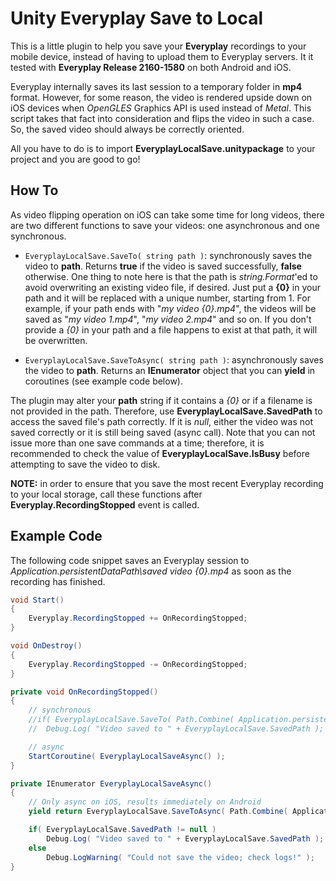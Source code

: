 # Unity Everyplay Save to Local
This is a little plugin to help you save your **Everyplay** recordings to your mobile device, instead of having to upload them to Everyplay servers. It it tested with **Everyplay Release 2160-1580** on both Android and iOS.

Everyplay internally saves its last session to a temporary folder in **mp4** format. However, for some reason, the video is rendered upside down on iOS devices when *OpenGLES* Graphics API is used instead of *Metal*. This script takes that fact into consideration and flips the video in such a case. So, the saved video should always be correctly oriented.

All you have to do is to import **EveryplayLocalSave.unitypackage** to your project and you are good to go!

## How To
As video flipping operation on iOS can take some time for long videos, there are two different functions to save your videos: one asynchronous and one synchronous.

- `EveryplayLocalSave.SaveTo( string path )`: synchronously saves the video to **path**. Returns **true** if the video is saved successfully, **false** otherwise. One thing to note here is that the path is *string.Format*'ed to avoid overwriting an existing video file, if desired. Just put a **{0}** in your path and it will be replaced with a unique number, starting from 1. For example, if your path ends with "*my video {0}.mp4*", the videos will be saved as "*my video 1.mp4*", "*my video 2.mp4*" and so on. If you don't provide a *{0}* in your path and a file happens to exist at that path, it will be overwritten.

- `EveryplayLocalSave.SaveToAsync( string path )`: asynchronously saves the video to **path**. Returns an **IEnumerator** object that you can **yield** in coroutines (see example code below).

The plugin may alter your **path** string if it contains a *{0}* or if a filename is not provided in the path. Therefore, use **EveryplayLocalSave.SavedPath** to access the saved file's path correctly. If it is *null*, either the video was not saved correctly or it is still being saved (async call). Note that you can not issue more than one save commands at a time; therefore, it is recommended to check the value of **EveryplayLocalSave.IsBusy** before attempting to save the video to disk.

**NOTE:** in order to ensure that you save the most recent Everyplay recording to your local storage, call these functions after **Everyplay.RecordingStopped** event is called.

## Example Code
The following code snippet saves an Everyplay session to *Application.persistentDataPath\saved video {0}.mp4* as soon as the recording has finished. 

```csharp
void Start()
{
	Everyplay.RecordingStopped += OnRecordingStopped;
}

void OnDestroy()
{
	Everyplay.RecordingStopped -= OnRecordingStopped;
}

private void OnRecordingStopped()
{
	// synchronous
	//if( EveryplayLocalSave.SaveTo( Path.Combine( Application.persistentDataPath, "saved video {0}.mp4" ) ) )
	//	Debug.Log( "Video saved to " + EveryplayLocalSave.SavedPath );

	// async
	StartCoroutine( EveryplayLocalSaveAsync() );
}

private IEnumerator EveryplayLocalSaveAsync()
{
	// Only async on iOS, results immediately on Android
	yield return EveryplayLocalSave.SaveToAsync( Path.Combine( Application.persistentDataPath, "saved video {0}.mp4" ) );

	if( EveryplayLocalSave.SavedPath != null )
		Debug.Log( "Video saved to " + EveryplayLocalSave.SavedPath );
	else
		Debug.LogWarning( "Could not save the video; check logs!" );
}
```
